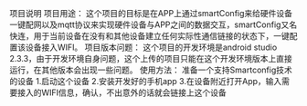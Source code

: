 项目说明
项目用途：
    这个项目的目标是在APP上通过smartConfig来给硬件设备一键配网以及mqtt协议来实现硬件设备与APP之间的数据交互，smartConfig又名快连，用于当前设备在没有和其他设备建立任何实际性通信链接的状态下，一键配置该设备接入WIFI。
项目版本问题：
    这个项目的开发环境是android studio 2.3.3，由于开发环境自身问题，这个上传的项目只能在这个开发环境版本上直接运行，在其他版本会出现一些问题。
使用方法：
    准备一个支持Smartconfig技术的设备
      1.启动这个设备
      2.安装开发好的手机app
      3.在设备附近打开App，输入需要接入的WIFI信息，确认，不出意外的话就会链接上这个设备
